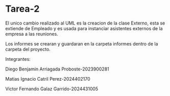 # Tarea-2

El unico cambio realizado al UML es la creacion de la clase Externo, esta
se extiende de Empleado y es usada para instanciar asistentes externos de la empresa 
a las reuniones.

Los informes se crearan y guardaran en la carpeta informes dentro de la carpeta del proyecto.

Integrantes: 

Diego Benjamin Arriagada Proboste-2023900281

Matias Ignacio Catril Perez-2024402170

Victor Fernando Galaz Garrido-2024431005

